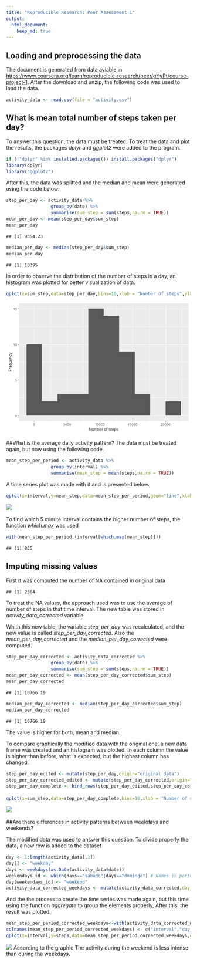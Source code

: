 ```yaml
---
title: "Reproducible Research: Peer Assessment 1"
output: 
  html_document:
    keep_md: true
---
```




## Loading and preprocessing the data

The document is generated from data aviable in <https://www.coursera.org/learn/reproducible-research/peer/gYyPt/course-project-1>. After the download and unzip, the following code was used to load the data.


```r
activity_data <- read.csv(file = "activity.csv")
```

## What is mean total number of steps taken per day?
To answer this question, the data must be treated. To treat the data and plot the results, the packages *dplyr* and *ggplot2* were added to the program.


```r
if (!"dplyr" %in% installed.packages()) install.packages("dplyr")
library(dplyr)
library("ggplot2")
```

After this, the data was splitted and the median and mean  were generated using the code below:


```r
step_per_day <- activity_data %>%
                 group_by(date) %>%
                 summarise(sum_step = sum(steps,na.rm = TRUE))
mean_per_day <- mean(step_per_day$sum_step)
mean_per_day
```

```
## [1] 9354.23
```

```r
median_per_day <- median(step_per_day$sum_step)
median_per_day
```

```
## [1] 10395
```

In order to observe the distribution of the number of steps in a day, an histogram was plotted for better visualization of data.

```r
qplot(x=sum_step,data=step_per_day,bins=10,xlab = "Number of steps",ylab = "Frequency")
```

![](figure/unnamed-chunk-2-1.png)<!-- -->

##What is the average daily activity pattern?
The data must be treated again, but now using the following code.

```r
mean_step_per_period <- activity_data %>%
                 group_by(interval) %>%
                 summarise(mean_step = mean(steps,na.rm = TRUE))
```

A time series plot was made with it and is presented below.

```r
qplot(x=interval,y=mean_step,data=mean_step_per_period,geom="line",xlab="5 minute interval",ylab = "average number of steps")
```

![](PA1_template_files/figure-html/unnamed-chunk-4-1.png)<!-- -->

To find which 5 minute interval contains the higher number of steps, the function *which.max* was used

```r
with(mean_step_per_period,(interval[which.max(mean_step)]))
```

```
## [1] 835
```

## Imputing missing values

First it was computed the number of NA contained in original data


```
## [1] 2304
```

To treat the NA values, the approach used was to use the average of number of steps in that time interval. The new table was stored in *activity_data_corrected* variable



Whith this new table, the variable *step_per_day* was recalculated, and the new value is called *step_per_day_corrected*. Also the *mean_per_day_corrected* and the *median_per_day_corrected* were computed. 



```r
step_per_day_corrected <- activity_data_corrected %>%
                 group_by(date) %>%
                 summarise(sum_step = sum(steps,na.rm = TRUE))
mean_per_day_corrected <- mean(step_per_day_corrected$sum_step)
mean_per_day_corrected
```

```
## [1] 10766.19
```

```r
median_per_day_corrected <- median(step_per_day_corrected$sum_step)
median_per_day_corrected
```

```
## [1] 10766.19
```
The value is higher for both, mean and median.

To compare graphically the modified data with the original one, a new data frame was created and an histogram was plotted. In each column the value is higher than before, what is expected, but the highest column has changed. 


```r
step_per_day_edited <- mutate(step_per_day,origin="original data")
step_per_day_corrected_edited <- mutate(step_per_day_corrected,origin="modified data")
step_per_day_complete <- bind_rows(step_per_day_edited,step_per_day_corrected_edited)

qplot(x=sum_step,data=step_per_day_complete,bins=10,xlab = "Number of steps",ylab = "Frequency",fill=origin)
```

![](PA1_template_files/figure-html/unnamed-chunk-9-1.png)<!-- -->

##Are there differences in activity patterns between weekdays and weekends?

The modified data was used to answer this question. To divide properly the data, a new row is added to the dataset


```r
day <- 1:length(activity_data[,1])
day[] <- "weekday"
days <- weekdays(as.Date(activity_data$date))
weekendays_id <- which(days=="sábado"|days=="domingo") # Names in portuguese
day[weekendays_id] <- "weekend"
activity_data_corrected_weekdays <- mutate(activity_data_corrected,day_type=day)
```

And the the  process to create the time series was made again, but this time using the function *aggregate* to group the elements properly, After this, the result was plotted.


```r
mean_step_per_period_corrected_weekdays<-with(activity_data_corrected_weekdays,aggregate.data.frame(as.numeric(steps),by=list(interval,day_type),sum))
colnames(mean_step_per_period_corrected_weekdays) <- c("interval","day_type","steps")
qplot(x=interval,y=steps,data=mean_step_per_period_corrected_weekdays,geom="line",facets = day_type~.,xlab="5 minute interval",ylab = "average number of steps")
```

![](PA1_template_files/figure-html/unnamed-chunk-11-1.png)<!-- -->
According to the graphic The activity during the weekend is less intense than during the weekdays.
